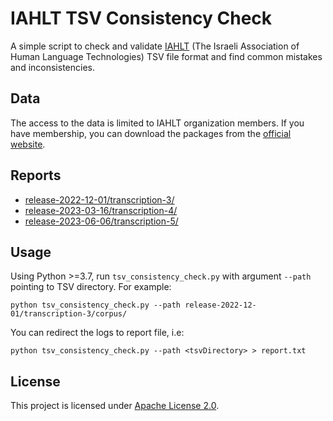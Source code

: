 # IAHLT TSV Consistency Check

A simple script to check and validate [IAHLT](https://www.iahlt.org/) (The Israeli Association of Human Language Technologies) TSV file format and find common mistakes and inconsistencies.

## Data

The access to the data is limited to IAHLT organization members. If you have membership, you can download the packages from the [official website](https://releases.iahlt.org/).

## Reports

- [release-2022-12-01/transcription-3/](reports/release-2022-12-01/transcription-3/)
- [release-2023-03-16/transcription-4/](reports/release-2023-03-16/transcription-4/)
- [release-2023-06-06/transcription-5/](reports/release-2023-06-06/transcription-5/)

## Usage

Using Python >=3.7, run `tsv_consistency_check.py` with argument `--path` pointing to TSV directory. For example:

```console
python tsv_consistency_check.py --path release-2022-12-01/transcription-3/corpus/
```

You can redirect the logs to report file, i.e:

```console
python tsv_consistency_check.py --path <tsvDirectory> > report.txt
```

## License

This project is licensed under [Apache License 2.0](LICENSE).

